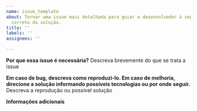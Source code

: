 ```yaml
---
name: issue_template
about: Tornar uma issue mais detalhada para guiar o desenvolvedor à seguir o caminho
  correto da solução.
title: ''
labels: ''
assignees: ''

---
```


**Por que essa issue é necessária?**
Descreva brevemente do que se trata a issue

**Em caso de **bug**, descreva como reproduzi-lo. Em caso de **melhoria**, direcione a solução informando possíveis tecnologias ou por onde seguir.**
Descreva a reprodução ou possível solução

**Informações adicionais**
